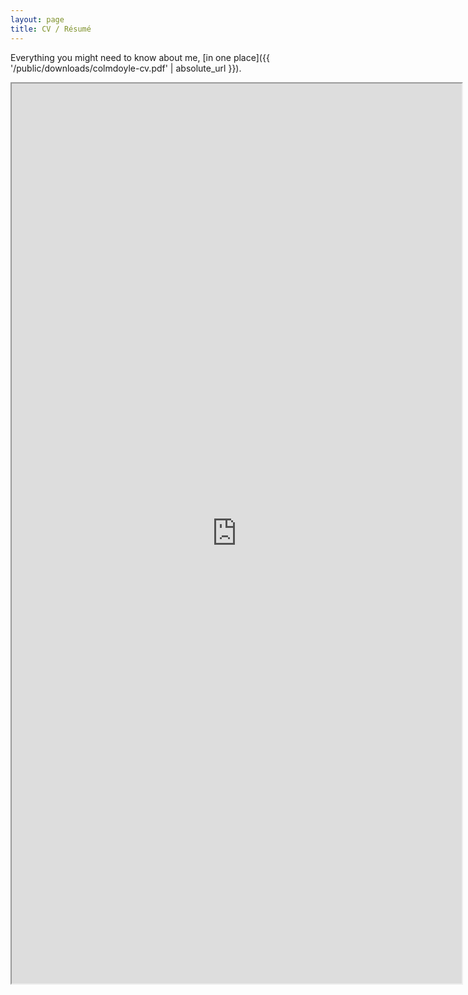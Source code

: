 ```yaml
---
layout: page
title: CV / Résumé
---
```


Everything you might need to know about me, [in one place]({{ '/public/downloads/colmdoyle-cv.pdf' | absolute_url }}).

<iframe src="https://docs.google.com/document/d/e/2PACX-1vTyz96y2bqgjLPcVcoZP-VOwHl2gAdoCr0d1CSDah7QYi_vq0mLML3h9XM8ssg2_KZuXpy4Zvc5ChKW/pub?embedded=true" width="720px" height="1440px"></iframe>
